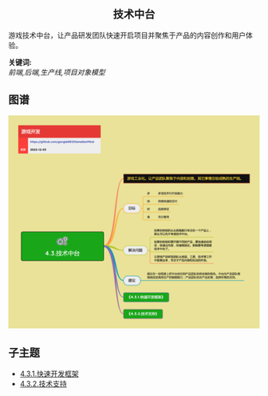 <h2 align="center">技术中台</h2>
<p>
游戏技术中台，让产品研发团队快速开启项目并聚焦于产品的内容创作和用户体验。
</p>

**关键词:**<br/> 
*前端,后端,生产线,项目对象模型*

## 图谱
![图片加载中...](../exports/4.3.技术中台.png?raw=true)

## 子主题
* [4.3.1.快速开发框架](mds/4.3.1.快速开发框架.md)
* [4.3.2.技术支持](mds/4.3.2.技术支持.md)
